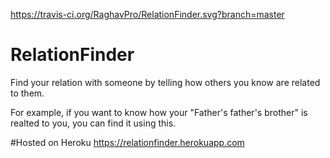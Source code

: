 https://travis-ci.org/RaghavPro/RelationFinder.svg?branch=master

# RelationFinder
Find your relation with someone by telling how others you know are related to them.

For example, if you want to know how your "Father's father's brother" is realted to you, you can find it using this.

#Hosted on Heroku
https://relationfinder.herokuapp.com
